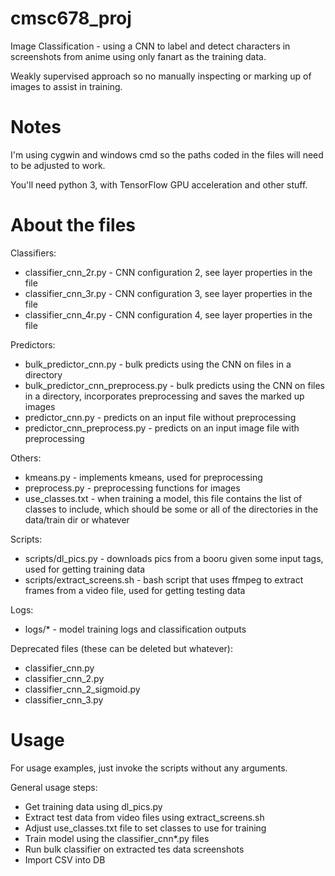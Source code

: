 # cmsc678_proj
Image Classification - using a CNN to label and detect characters
in screenshots from anime using only fanart as the training data.

Weakly supervised approach so no manually inspecting or marking up of
images to assist in training.


# Notes
I'm using cygwin and windows cmd so the paths coded in the files
will need to be adjusted to work.

You'll need python 3, with TensorFlow GPU acceleration and other stuff.


# About the files
Classifiers:
* classifier_cnn_2r.py - CNN configuration 2, see layer properties in the file
* classifier_cnn_3r.py - CNN configuration 3, see layer properties in the file
* classifier_cnn_4r.py - CNN configuration 4, see layer properties in the file

Predictors:
* bulk_predictor_cnn.py - bulk predicts using the CNN on files in a directory
* bulk_predictor_cnn_preprocess.py - bulk predicts using the CNN on files in a
  directory, incorporates preprocessing and saves the marked up images
* predictor_cnn.py - predicts on an input file without preprocessing
* predictor_cnn_preprocess.py - predicts on an input image file with
  preprocessing

Others:
* kmeans.py - implements kmeans, used for preprocessing
* preprocess.py - preprocessing functions for images
* use_classes.txt - when training a model, this file contains the list of
  classes to include, which should be some or all of the directories in the
  data/train dir or whatever

Scripts:
* scripts/dl_pics.py - downloads pics from a booru given some input tags, used
  for getting training data
* scripts/extract_screens.sh - bash script that uses ffmpeg to extract frames
  from a video file, used for getting testing data

Logs:
* logs/\* - model training logs and classification outputs

Deprecated files (these can be deleted but whatever):
* classifier_cnn.py
* classifier_cnn_2.py
* classifier_cnn_2_sigmoid.py
* classifier_cnn_3.py


# Usage
For usage examples, just invoke the scripts without any arguments.

General usage steps:
* Get training data using dl_pics.py
* Extract test data from video files using extract_screens.sh
* Adjust use_classes.txt file to set classes to use for training
* Train model using the classifier_cnn\*.py files
* Run bulk classifier on extracted tes data screenshots
* Import CSV into DB
